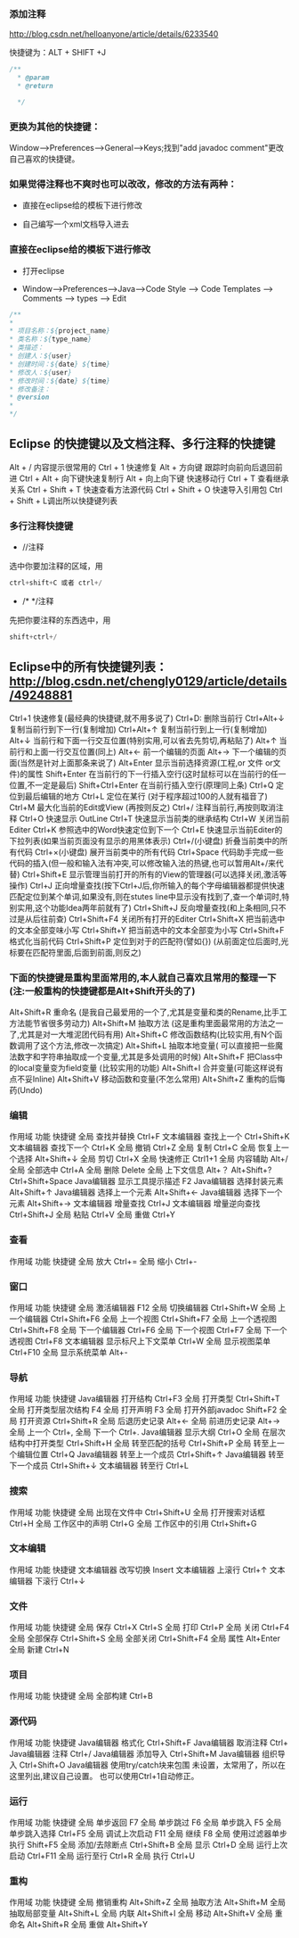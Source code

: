 ### 添加注释

http://blog.csdn.net/helloanyone/article/details/6233540


快捷键为：ALT + SHIFT +J

```java
/**
  * @param  
  * @return

  */
```

### 更换为其他的快捷键：

Window-->Preferences-->General-->Keys;找到"add javadoc comment"更改自己喜欢的快捷键。

### 如果觉得注释也不爽时也可以改改，修改的方法有两种：

- 直接在eclipse给的模板下进行修改

- 自己编写一个xml文档导入进去 

### 直接在eclipse给的模板下进行修改

- 打开eclipse

- Window-->Preferences-->Java-->Code Style --> Code Templates --> Comments --> types --> Edit

```java
/**   
*    
* 项目名称：${project_name}   
* 类名称：${type_name}   
* 类描述：   
* 创建人：${user}   
* 创建时间：${date} ${time}   
* 修改人：${user}   
* 修改时间：${date} ${time}   
* 修改备注：   
* @version    
*    
*/
```


## Eclipse 的快捷键以及文档注释、多行注释的快捷键

Alt + / 内容提示很常用的
Ctrl + 1 快速修复
Alt + 方向键 跟踪时向前向后退回前进
Ctrl + Alt + 向下键快速复制行
Alt + 向上向下键 快速移动行
Ctrl + T 查看继承关系
Ctrl + Shift + T 快速查看方法源代码
Ctrl + Shift + O 快速导入引用包
Ctrl + Shift + L调出所以快捷键列表

### 多行注释快捷键

- //注释

选中你要加注释的区域，用

```java
ctrl+shift+C 或者 ctrl+/
```
- /*    */注释

先把你要注释的东西选中，用

```java
shift+ctrl+/
```


## Eclipse中的所有快捷键列表： http://blog.csdn.net/chengly0129/article/details/49248881

Ctrl+1 快速修复(最经典的快捷键,就不用多说了)
Ctrl+D: 删除当前行
Ctrl+Alt+↓ 复制当前行到下一行(复制增加)
Ctrl+Alt+↑ 复制当前行到上一行(复制增加)
Alt+↓ 当前行和下面一行交互位置(特别实用,可以省去先剪切,再粘贴了)
Alt+↑ 当前行和上面一行交互位置(同上)
Alt+← 前一个编辑的页面
Alt+→ 下一个编辑的页面(当然是针对上面那条来说了)
Alt+Enter 显示当前选择资源(工程,or 文件 or文件)的属性
Shift+Enter 在当前行的下一行插入空行(这时鼠标可以在当前行的任一位置,不一定是最后)
Shift+Ctrl+Enter 在当前行插入空行(原理同上条)
Ctrl+Q 定位到最后编辑的地方
Ctrl+L 定位在某行 (对于程序超过100的人就有福音了)
Ctrl+M 最大化当前的Edit或View (再按则反之)
Ctrl+/ 注释当前行,再按则取消注释
Ctrl+O 快速显示 OutLine
Ctrl+T 快速显示当前类的继承结构
Ctrl+W 关闭当前Editer
Ctrl+K 参照选中的Word快速定位到下一个
Ctrl+E 快速显示当前Editer的下拉列表(如果当前页面没有显示的用黑体表示)
Ctrl+/(小键盘) 折叠当前类中的所有代码
Ctrl+×(小键盘) 展开当前类中的所有代码
Ctrl+Space 代码助手完成一些代码的插入(但一般和输入法有冲突,可以修改输入法的热键,也可以暂用Alt+/来代替)
Ctrl+Shift+E 显示管理当前打开的所有的View的管理器(可以选择关闭,激活等操作)
Ctrl+J 正向增量查找(按下Ctrl+J后,你所输入的每个字母编辑器都提供快速匹配定位到某个单词,如果没有,则在stutes line中显示没有找到了,查一个单词时,特别实用,这个功能Idea两年前就有了)
Ctrl+Shift+J 反向增量查找(和上条相同,只不过是从后往前查)
Ctrl+Shift+F4 关闭所有打开的Editer
Ctrl+Shift+X 把当前选中的文本全部变味小写
Ctrl+Shift+Y 把当前选中的文本全部变为小写
Ctrl+Shift+F 格式化当前代码
Ctrl+Shift+P 定位到对于的匹配符(譬如{}) (从前面定位后面时,光标要在匹配符里面,后面到前面,则反之)

### 下面的快捷键是重构里面常用的,本人就自己喜欢且常用的整理一下(注:一般重构的快捷键都是Alt+Shift开头的了)
Alt+Shift+R 重命名 (是我自己最爱用的一个了,尤其是变量和类的Rename,比手工方法能节省很多劳动力)
Alt+Shift+M 抽取方法 (这是重构里面最常用的方法之一了,尤其是对一大堆泥团代码有用)
Alt+Shift+C 修改函数结构(比较实用,有N个函数调用了这个方法,修改一次搞定)
Alt+Shift+L 抽取本地变量( 可以直接把一些魔法数字和字符串抽取成一个变量,尤其是多处调用的时候)
Alt+Shift+F 把Class中的local变量变为field变量 (比较实用的功能)
Alt+Shift+I 合并变量(可能这样说有点不妥Inline)
Alt+Shift+V 移动函数和变量(不怎么常用)
Alt+Shift+Z 重构的后悔药(Undo)

### 编辑
作用域 功能 快捷键
全局 查找并替换 Ctrl+F
文本编辑器 查找上一个 Ctrl+Shift+K
文本编辑器 查找下一个 Ctrl+K
全局 撤销 Ctrl+Z
全局 复制 Ctrl+C
全局 恢复上一个选择 Alt+Shift+↓
全局 剪切 Ctrl+X
全局 快速修正 Ctrl1+1
全局 内容辅助 Alt+/
全局 全部选中 Ctrl+A
全局 删除 Delete
全局 上下文信息 Alt+？
Alt+Shift+?
Ctrl+Shift+Space
Java编辑器 显示工具提示描述 F2
Java编辑器 选择封装元素 Alt+Shift+↑
Java编辑器 选择上一个元素 Alt+Shift+←
Java编辑器 选择下一个元素 Alt+Shift+→
文本编辑器 增量查找 Ctrl+J
文本编辑器 增量逆向查找 Ctrl+Shift+J
全局 粘贴 Ctrl+V
全局 重做 Ctrl+Y

### 查看
作用域 功能 快捷键
全局 放大 Ctrl+=
全局 缩小 Ctrl+-

### 窗口
作用域 功能 快捷键
全局 激活编辑器 F12
全局 切换编辑器 Ctrl+Shift+W
全局 上一个编辑器 Ctrl+Shift+F6
全局 上一个视图 Ctrl+Shift+F7
全局 上一个透视图 Ctrl+Shift+F8
全局 下一个编辑器 Ctrl+F6
全局 下一个视图 Ctrl+F7
全局 下一个透视图 Ctrl+F8
文本编辑器 显示标尺上下文菜单 Ctrl+W
全局 显示视图菜单 Ctrl+F10
全局 显示系统菜单 Alt+-

### 导航
作用域 功能 快捷键
Java编辑器 打开结构 Ctrl+F3
全局 打开类型 Ctrl+Shift+T
全局 打开类型层次结构 F4
全局 打开声明 F3
全局 打开外部javadoc Shift+F2
全局 打开资源 Ctrl+Shift+R
全局 后退历史记录 Alt+←
全局 前进历史记录 Alt+→
全局 上一个 Ctrl+,
全局 下一个 Ctrl+.
Java编辑器 显示大纲 Ctrl+O
全局 在层次结构中打开类型 Ctrl+Shift+H
全局 转至匹配的括号 Ctrl+Shift+P
全局 转至上一个编辑位置 Ctrl+Q
Java编辑器 转至上一个成员 Ctrl+Shift+↑
Java编辑器 转至下一个成员 Ctrl+Shift+↓
文本编辑器 转至行 Ctrl+L

### 搜索
作用域 功能 快捷键
全局 出现在文件中 Ctrl+Shift+U
全局 打开搜索对话框 Ctrl+H
全局 工作区中的声明 Ctrl+G
全局 工作区中的引用 Ctrl+Shift+G

### 文本编辑
作用域 功能 快捷键
文本编辑器 改写切换 Insert
文本编辑器 上滚行 Ctrl+↑
文本编辑器 下滚行 Ctrl+↓

### 文件
作用域 功能 快捷键
全局 保存 Ctrl+X
Ctrl+S
全局 打印 Ctrl+P
全局 关闭 Ctrl+F4
全局 全部保存 Ctrl+Shift+S
全局 全部关闭 Ctrl+Shift+F4
全局 属性 Alt+Enter
全局 新建 Ctrl+N

### 项目
作用域 功能 快捷键
全局 全部构建 Ctrl+B

### 源代码
作用域 功能 快捷键
Java编辑器 格式化 Ctrl+Shift+F
Java编辑器 取消注释 Ctrl+\
Java编辑器 注释 Ctrl+/
Java编辑器 添加导入 Ctrl+Shift+M
Java编辑器 组织导入 Ctrl+Shift+O
Java编辑器 使用try/catch块来包围 未设置，太常用了，所以在这里列出,建议自己设置。
也可以使用Ctrl+1自动修正。

### 运行
作用域 功能 快捷键
全局 单步返回 F7
全局 单步跳过 F6
全局 单步跳入 F5
全局 单步跳入选择 Ctrl+F5
全局 调试上次启动 F11
全局 继续 F8
全局 使用过滤器单步执行 Shift+F5
全局 添加/去除断点 Ctrl+Shift+B
全局 显示 Ctrl+D
全局 运行上次启动 Ctrl+F11
全局 运行至行 Ctrl+R
全局 执行 Ctrl+U

### 重构
作用域 功能 快捷键
全局 撤销重构 Alt+Shift+Z
全局 抽取方法 Alt+Shift+M
全局 抽取局部变量 Alt+Shift+L
全局 内联 Alt+Shift+I
全局 移动 Alt+Shift+V
全局 重命名 Alt+Shift+R
全局 重做 Alt+Shift+Y
